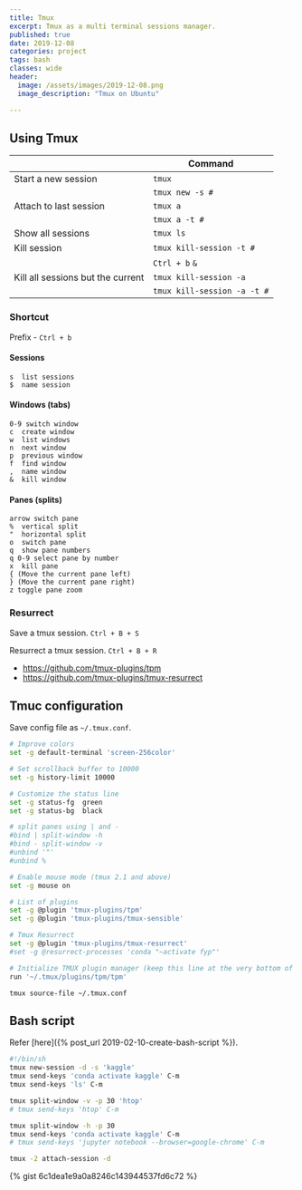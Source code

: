 ```yaml
---
title: Tmux
excerpt: Tmux as a multi terminal sessions manager.
published: true
date: 2019-12-08
categories: project
tags: bash
classes: wide
header:
  image: /assets/images/2019-12-08.png
  image_description: "Tmux on Ubuntu"

---
```


## Using Tmux

|                                   | Command                     |
|-----------------------------------|-----------------------------|
| Start a new session               | `tmux`                      |
|                                   | `tmux new -s #`             |
| Attach to last session            | `tmux a`                    |
|                                   | `tmux a -t #`               |
| Show all sessions                 | `tmux ls`                   |
| Kill session                      | `tmux kill-session -t #`    |
|                                   | `Ctrl + b` `&`              |
| Kill all sessions but the current | `tmux kill-session -a`      |
|                                   | `tmux kill-session -a -t #` |

### Shortcut
Prefix - `Ctrl + b`

#### Sessions
    s  list sessions
    $  name session

#### Windows (tabs)
    0-9 switch window
    c  create window
    w  list windows
    n  next window
    p  previous window
    f  find window
    ,  name window
    &  kill window

#### Panes (splits)
    arrow switch pane
    %  vertical split
    "  horizontal split
    o  switch pane
    q  show pane numbers
    q 0-9 select pane by number
    x  kill pane
    { (Move the current pane left)
    } (Move the current pane right)
    z toggle pane zoom

### Resurrect
Save a tmux session.
`Ctrl + B + S`

Resurrect a tmux session.
`Ctrl + B + R`

- https://github.com/tmux-plugins/tpm
- https://github.com/tmux-plugins/tmux-resurrect


## Tmuc configuration

Save config file as `~/.tmux.conf`.

``` bash
# Improve colors
set -g default-terminal 'screen-256color'

# Set scrollback buffer to 10000
set -g history-limit 10000

# Customize the status line
set -g status-fg  green
set -g status-bg  black

# split panes using | and -
#bind | split-window -h
#bind - split-window -v
#unbind '"'
#unbind %

# Enable mouse mode (tmux 2.1 and above)
set -g mouse on

# List of plugins
set -g @plugin 'tmux-plugins/tpm'
set -g @plugin 'tmux-plugins/tmux-sensible'

# Tmux Resurrect
set -g @plugin 'tmux-plugins/tmux-resurrect'
#set -g @resurrect-processes 'conda "~activate fyp"'

# Initialize TMUX plugin manager (keep this line at the very bottom of tmux.conf)
run '~/.tmux/plugins/tpm/tpm'

```

`tmux source-file ~/.tmux.conf`

## Bash script

Refer [here]({% post_url 2019-02-10-create-bash-script %}).

``` bash
#!/bin/sh
tmux new-session -d -s 'kaggle'
tmux send-keys 'conda activate kaggle' C-m
tmux send-keys 'ls' C-m

tmux split-window -v -p 30 'htop'
# tmux send-keys 'htop' C-m

tmux split-window -h -p 30
tmux send-keys 'conda activate kaggle' C-m
# tmux send-keys 'jupyter notebook --browser=google-chrome' C-m

tmux -2 attach-session -d
```

{% gist 6c1dea1e9a0a8246c143944537fd6c72 %}

